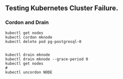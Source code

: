 ## Testing Kubernetes Cluster Failure.

### Cordon and Drain
```shell
kubectl get nodes
kubectl cordon mknode
kubectl delete pod pg-postgresql-0


kubectl drain mknode
kubectl drain mknode --grace-period 0
kubectl get nodes
# 
kubectl uncordon NODE
```
